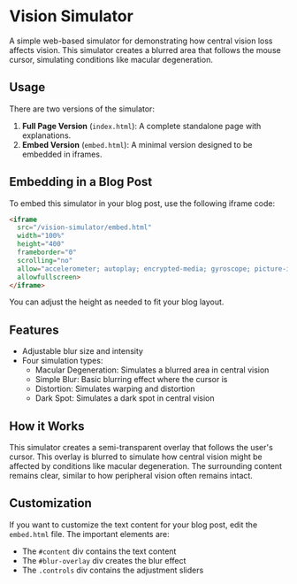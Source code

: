 # Vision Simulator

A simple web-based simulator for demonstrating how central vision loss affects vision. This simulator creates a blurred area that follows the mouse cursor, simulating conditions like macular degeneration.

## Usage

There are two versions of the simulator:

1. **Full Page Version** (`index.html`): A complete standalone page with explanations.
2. **Embed Version** (`embed.html`): A minimal version designed to be embedded in iframes.

## Embedding in a Blog Post

To embed this simulator in your blog post, use the following iframe code:

```html
<iframe 
  src="/vision-simulator/embed.html" 
  width="100%" 
  height="400" 
  frameborder="0" 
  scrolling="no"
  allow="accelerometer; autoplay; encrypted-media; gyroscope; picture-in-picture"
  allowfullscreen>
</iframe>
```

You can adjust the height as needed to fit your blog layout.

## Features

- Adjustable blur size and intensity
- Four simulation types:
  - Macular Degeneration: Simulates a blurred area in central vision
  - Simple Blur: Basic blurring effect where the cursor is
  - Distortion: Simulates warping and distortion
  - Dark Spot: Simulates a dark spot in central vision

## How it Works

This simulator creates a semi-transparent overlay that follows the user's cursor. This overlay is blurred to simulate how central vision might be affected by conditions like macular degeneration. The surrounding content remains clear, similar to how peripheral vision often remains intact.

## Customization

If you want to customize the text content for your blog post, edit the `embed.html` file. The important elements are:

- The `#content` div contains the text content
- The `#blur-overlay` div creates the blur effect
- The `.controls` div contains the adjustment sliders 